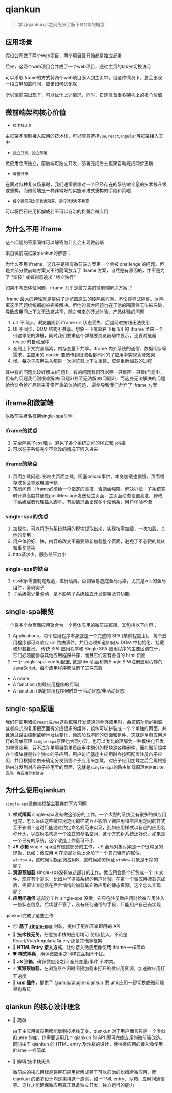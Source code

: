 # qiankun

> 学习qiankun.js之前先来了解下`微前端`的概念

## 应用场景

假设公司做了两个web项目，两个项目最开始都是独立部署

后来，这两个web项目合并成了一个web项目，通过主页的tab来切换访问

可以采取iframe的方式将两个web项目嵌入到主页中，但这种情况下，总会出现一段白屏加载时间，应该如何优化呢

所以微前端出现了，可以优化上述情况，同时，它还具备很多架构上的核心价值

## 微前端架构核心价值

- `技术栈无关`

主框架不限制接入应用的技术栈，可以随意选择`vue`,`react`,`angular`等框架接入其中

- `独立开发、独立部署`

微应用仓库独立，前后端可独立开发，部署完成后主框架自动完成同步更新

- `增量升级`

在面对各种复杂场景时，我们通常很难对一个已经存在的系统做全量的技术栈升级或重构，而微前端是一种非常好的实施渐进式重构的手段和策略

- `每个微应用之间状态隔离，运行时状态不共享`

可以将巨石应用拆解成若干可以自治的松耦合微应用

## 为什么不用 iframe

这个问题的答案同样可以解答为什么会出现微前端

来自微前端框架qiankun的解答：

为什么不用 iframe，这几乎是所有微前端方案第一个会被 challenge 的问题。但是大部分微前端方案又不约而同放弃了 iframe 方案，自然是有原因的，并不是为了 "炫技" 或者刻意追求 "特立独行"

如果不考虑体验问题，iframe 几乎是最完美的微前端解决方案了

iframe 最大的特性就是提供了浏览器原生的硬隔离方案，不论是样式隔离、js 隔离这类问题统统都能被完美解决。但他的最大问题也在于他的隔离性无法被突破，导致应用间上下文无法被共享，随之带来的开发体验、产品体验的问题

1. url 不同步。浏览器刷新 iframe url 状态丢失、后退前进按钮无法使用
2. UI 不同步，DOM 结构不共享。想象一下屏幕右下角 1/4 的 iframe 里来一个带遮罩层的弹框，同时我们要求这个弹框要浏览器居中显示，还要浏览器 resize 时自动居中
3. 全局上下文完全隔离，内存变量不共享。iframe 内外系统的通信、数据同步等需求，主应用的 cookie 要透传到根域名都不同的子应用中实现免登效果
4. 慢。每次子应用进入都是一次浏览器上下文重建、资源重新加载的过程

其中有的问题比较好解决(问题1)，有的问题我们可以睁一只眼闭一只眼(问题4)，但有的问题我们则很难解决(问题3)甚至无法解决(问题2)，而这些无法解决的问题恰恰又会给产品带来非常严重的体验问题， 最终导致我们舍弃了 iframe 方案

## iframe和微前端

以微前端著名框架single-spa举例

### iframe的优点

1. 完全隔离了css和js，避免了各个系统之间的样式和js污染
2. 可以在子系统完全不修改的情况下嵌入进来

### iframe的缺点

1. 页面加载问题: 影响主页面加载，阻塞onload事件，本身加载也很慢，页面缓存过多会导致电脑卡顿
2. 布局问题：iframe必须给一个指定的高度，否则会塌陷。解决办法：子系统实时计算高度并通过postMessage发送给主页面，主页面动态设置高度，修改子系统或者代理插入脚本。有些情况会出现多个滚动条，用户体验不佳

### single-spa的优点

1. 加载快，可以将所有系统共用的模块提取出来，实现按需加载，一次加载，其他的复用
2. 用户体验好、快，内容的改变不需要重新加载整个页面，避免了不必要的跳转和重复渲染
3. http请求少，服务器压力小

### single-spa的缺点

1. css和js需要制定规范，进行隔离。否则容易造成全局污染，尤其是vue的全局组件，全局钩子
2. 子系统需少量改动，是不影响子系统独立开发部署及其功能

## single-spa概览

一个将多个单页面应用聚合为一个整体应用的微前端框架。其包括以下内容：

1. Applications，每个应用程序本身就是一个完整的 SPA (某种程度上)。 每个应用程序都可以响应 url 路由事件，并且必须知道如何从 DOM 中初始化、挂载和卸载自己。 传统 SPA 应用程序和 Single SPA 应用程序的主要区别在于，它们必须能够与其他应用程序共存，而且它们没有各自的 html 页面
2. 一个 single-spa-config配置, 这是html页面和向Single SPA注册应用程序的JavaScript。每个应用程序都注册了三件东西

- A name
- A function (加载应用程序的代码)
- A function (确定应用程序何时处于活动状态/非活动状态)

## single-spa原理

我们在使用诸如`react`或`vue`这些框架开发普通的单页应用时，会按照功能的封装或者样式的复用把页面拆分成很多的组件，组件可以拼装成一个个单独的页面，并且通过路由控制监听地址栏变化，动态加载不同的页面和组件，这就是单页应用运行的简单原理
 `single-spa`原理也大同小异，也可以类比的理解为一种模块化开发的单页应用，只不过在单项目的单页应用中划分的模块是各种组件，而在微前端中各个模块就是各个独立的子应用，用户访问基座主应用时会按照配置注册各子应用，并且根据路由来确定分发到哪个子应用来加载，对应子应用加载之后会再根据路由分发到对应的子应用里的页面，这就是`single-spa`的路由加载原理`先路由分发应用，再应用分发路由`

## 为什么使用qiankun

`single-spa`微前端框架主要存在下方问题

1. **样式隔离**
   single-spa没有做这部分的工作。一个大型的系统会有很多的微应用组成，怎么保证这些微应用之间的样式互不影响？微应用和主应用之间的样式互不影响？这时只能通过约定命名规范来实现，比如应用样式以自己的应用名称开头，以应用名构造一个独立的命名空间，这个方式新系统还好说，如果是一个已有的系统，这个改造工作量可不小
2. **JS 沙箱**
   single-spa没有做这部分的工作。 JS 全局对象污染是一个很常见的现象，比如：微应用 A 在全局对象上添加了一个自己特有的属性，`window.A`，这时候切换到微应用B，这时候如何保证 `window` 对象是干净的呢？
3. **资源预加载**
   single-spa没有做这部分的工作。微应用会整个打包成一个 js 文件，现在有个需求，比如为了提高系统的用户体验，在第一个微应用挂载完成后，需要让浏览器在后台悄悄的加载其它微应用的静态资源，这个怎么实现呢？
4. **应用间通信**
   这部分工作 single-spa 没做，它只在注册微应用时给微应用注入一些状态信息，后续就不管了，没有任何通信的手段，只能用户自己去实现

qiankun完成了这些工作

- 📦 **基于 [single-spa](https://github.com/CanopyTax/single-spa)** 封装，提供了更加开箱即用的 API
- 📱 **技术栈无关**，任意技术栈的应用均可 使用/接入，不论是 React/Vue/Angular/JQuery 还是其他等框架
- 💪 **HTML Entry 接入方式**，让你接入微应用像使用 iframe 一样简单
- 🛡 **样式隔离**，确保微应用之间样式互相不干扰。
- 🧳 **JS 沙箱**，确保微应用之间 全局变量/事件 不冲突。
- ⚡️ **资源预加载**，在浏览器空闲时间预加载未打开的微应用资源，加速微应用打开速度
- 🔌 **umi 插件**，提供了 [@umijs/plugin-qiankun](https://github.com/umijs/plugins/tree/master/packages/plugin-qiankun) 供 umi 应用一键切换成微前端架构系统

## qiankun 的核心设计理念

- 🥄 简单

  由于主应用微应用都能做到技术栈无关，qiankun 对于用户而言只是一个类似 jQuery 的库，你需要调用几个 qiankun 的 API 即可完成应用的微前端改造。同时由于 qiankun 的 HTML entry 及沙箱的设计，使得微应用的接入像使用 iframe 一样简单

- 🍡 解耦/技术栈无关

  微前端的核心目标是将巨石应用拆解成若干可以自治的松耦合微应用，而 qiankun 的诸多设计均是秉持这一原则，如 HTML entry、沙箱、应用间通信等。这样才能确保微应用真正具备独立开发、独立运行的能力

